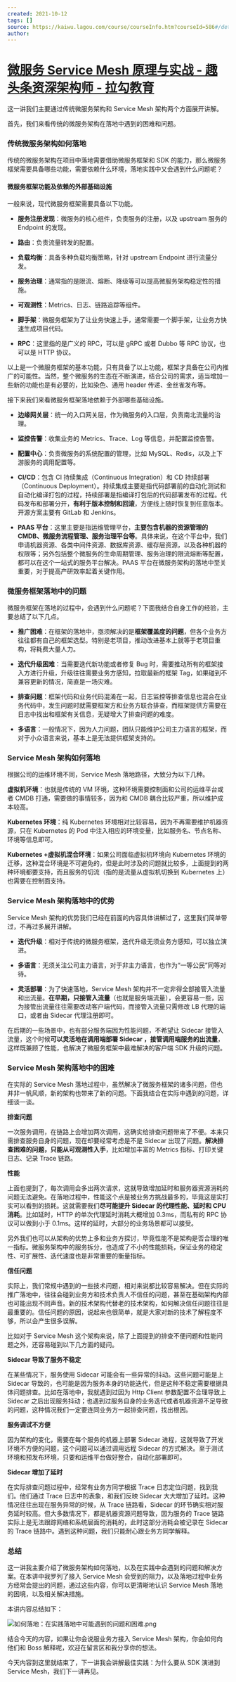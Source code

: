 ```yaml
---
created: 2021-10-12
tags: []
source: https://kaiwu.lagou.com/course/courseInfo.htm?courseId=586#/detail/pc?id=5992
author: 
---
```


# [微服务 Service Mesh 原理与实战 - 趣头条资深架构师 - 拉勾教育](https://kaiwu.lagou.com/course/courseInfo.htm?courseId=586#/detail/pc?id=5992)


这一讲我们主要通过传统微服务架构和 Service Mesh 架构两个方面展开讲解。

首先，我们来看传统的微服务架构在落地中遇到的困难和问题。

### 传统微服务架构如何落地

传统的微服务架构在项目中落地需要借助微服务框架和 SDK 的能力，那么微服务框架需要具备哪些功能，需要依赖什么环境，落地实践中又会遇到什么问题呢？

#### 微服务框架功能及依赖的外部基础设施

一般来说，现代微服务框架需要具备以下功能。

-   **服务注册发现**：微服务的核心组件，负责服务的注册，以及 upstream 服务的 Endpoint 的发现。
    
-   **路由**：负责流量转发的配置。
    
-   **负载均衡**：具备多种负载均衡策略，针对 upstream Endpoint 进行流量分发。
    
-   **服务治理**：通常指的是限流、熔断、降级等可以提高微服务架构稳定性的措施。
    
-   **可观测性**：Metrics、日志、链路追踪等组件。
    
-   **脚手架**：微服务框架为了让业务快速上手，通常需要一个脚手架，让业务方快速生成项目代码。
    
-   **RPC**：这里指的是广义的 RPC，可以是 gRPC 或者 Dubbo 等 RPC 协议，也可以是 HTTP 协议。
    

以上是一个微服务框架的基本功能，只有具备了以上功能，框架才具备在公司内推广的可能性。当然，整个微服务的生态在不断演进，结合公司的需求，适当增加一些新的功能也是有必要的，比如染色、通用 header 传递、金丝雀发布等。

接下来我们来看微服务框架落地依赖于外部哪些基础设施。

-   **边缘网关层**：统一的入口网关层，作为微服务的入口层，负责南北流量的治理。
    
-   **监控告警**：收集业务的 Metrics、Trace、Log 等信息，并配置监控告警。
    
-   **配置中心**：负责微服务的系统配置的管理，比如 MySQL、Redis，以及上下游服务的调用配置等。
    
-   **CI/CD**：包含 CI 持续集成（Continuous Integration）和 CD 持续部署（Continuous Deployment）。持续集成主要是指代码部署前的自动化测试和自动化编译打包的过程，持续部署是指编译打包后的代码部署发布的过程。代码发布和部署分开，**有利于版本控制和回滚**，方便线上随时恢复到任意版本。开源方案主要有 GitLab 和 Jenkins。
    
-   **PAAS 平台**：这里主要是指运维管理平台，**主要包含机器的资源管理的 CMDB、微服务流程管理、服务治理平台等**。具体来说，在这个平台中，我们申请机器资源、各类中间件资源、数据库资源、缓存层资源，以及各种机器的权限等；另外包括整个微服务的生命周期管理、服务治理的限流熔断等配置，都可以在这个一站式的服务平台解决。PAAS 平台在微服务架构的落地中至关重要，对于提高产研效率起着关键作用。
    

### 微服务框架落地中的问题

微服务框架在落地的过程中，会遇到什么问题呢？下面我结合自身工作的经验，主要总结了以下几点。

-   **推广困难**：在框架的落地中，亟须解决的是**框架覆盖度的问题**，但各个业务方往往都有自己的框架选型。特别是老项目，推动改进基本上就等于老项目重构，将耗费大量人力。
    
-   **迭代升级困难**：当需要迭代新功能或者修复 Bug 时，需要推动所有的框架接入方进行升级，升级往往需要业务方感知，拉取最新的框架 Tag，如果碰到不兼容更新的情况，简直是一场灾难。
    
-   **排查问题**：框架代码和业务代码混淆在一起，日志监控等排查信息也混合在业务代码中，发生问题时就需要框架方和业务方联合排查，而框架提供方需要在日志中找出和框架有关信息，无疑增大了排查问题的难度。
    
-   **多语言**：一般情况下，因为人力问题，团队只能维护公司主力语言的框架，而对于小众语言来说，基本上是无法提供框架支持的。
    

### Service Mesh 架构如何落地

根据公司的运维环境不同，Service Mesh 落地路径，大致分为以下几种。

**虚拟机环境**：也就是传统的 VM 环境，这种环境需要控制面和公司的运维平台或者 CMDB 打通，需要做的事情较多，因为和 CMDB 耦合比较严重，所以维护成本较高。

**Kubernetes 环境**：纯 Kubernetes 环境相对比较容易，因为不再需要维护机器资源，只在 Kubernetes 的 Pod 中注入相应的环境变量，比如服务名、节点名称、环境等信息即可。

**Kubernetes +虚拟机混合环境**：如果公司面临虚拟机环境向 Kubernetes 环境的迁移，这种混合环境是不可避免的，但是此时涉及的问题就比较多，上面提到的两种环境都要支持，而且服务的切流（指的是流量从虚拟机切换到 Kubernetes 上）也需要在控制面支持。

### Service Mesh 架构落地中的优势

Service Mesh 架构的优势我们已经在前面的内容具体讲解过了，这里我们简单带过，不再过多展开讲解。

-   **迭代升级**：相对于传统的微服务框架，迭代升级无须业务方感知，可以独立演进。
    
-   **多语言**：无须关注公司主力语言，对于非主力语言，也作为“一等公民”同等对待。
    
-   **灵活部署**：为了快速落地，Service Mesh 架构并不一定非得全部接管入流量和出流量。**在早期，只接管入流量**（也就是服务端流量），会更容易一些，因为接管出流量往往需要改动客户端代码，而接管入流量只需修改 LB 代理的端口，或者由 Sidecar 代理注册即可。
    

在后期的一些场景中，也有部分服务端因为性能问题，不希望让 Sidecar 接管入流量，这个时候**可以灵活地在调用端部署 Sidecar ，接管调用端服务的出流量**，这样既兼顾了性能，也解决了微服务框架中最难解决的客户端 SDK 升级的问题。

### Service Mesh 架构落地中的困难

在实际的 Service Mesh 落地过程中，虽然解决了微服务框架的诸多问题，但也并非一帆风顺，新的架构也带来了新的问题。下面我结合在实际中遇到的问题，详细谈一谈。

**排查问题**

一次服务调用，在链路上会增加两次调用，这确实给排查问题带来了不便。本来只需排查服务自身的问题，现在却要经常考虑是不是 Sidecar 出现了问题。**解决排查困难的问题，只能从可观测性入手**，比如增加丰富的 Metrics 指标、打印关键日志、记录 Trace 链路。

**性能**

上面也提到了，每次调用会多出两次请求，这就导致增加延时和服务器资源消耗的问题无法避免。在落地过程中，性能这个点是被业务方挑战最多的，毕竟这是实打实可以看到的损耗。这就需要我们**尽可能提升 Sidecar 的代理性能、延时和 CPU 消耗**。比如延时，HTTP 的单次代理延时消耗大概增加 0.3ms，而私有的 RPC 协议可以做到小于 0.1ms。这样的延时，大部分的业务场景都可以接受。

另外我们也可以从架构的优势上多和业务方探讨，毕竟性能不是架构是否合理的唯一指标。微服务架构中的服务拆分，也造成了不小的性能损耗，保证业务的稳定性、可扩展性、迭代速度也是非常重要的衡量指标。

**信任问题**

实际上，我们常规中遇到的一些技术问题，相对来说都比较容易解决。但在实际的推广落地中，往往会碰到业务方和技术负责人不信任的问题，甚至在基础架构内部也可能出现不同声音。新的技术架构代替老的技术架构，如何解决信任问题往往是最重要的。信任问题的原因，说起来也很简单，就是大家对新的技术了解程度不够，所以会产生很多误解。

比如对于 Service Mesh 这个架构来说，除了上面提到的排查不便问题和性能问题之外，还容易碰到以下几方面的疑问。

**Sidecar 导致了服务不稳定**

在某些情况下，服务使用 Sidecar 可能会有一些异常的抖动。这些问题可能是上 Sidecar 导致的，也可能是因为服务本身的功能迭代，但是这种不稳定需要根据具体问题排查。比如在落地中，我就遇到过因为 Http Client 参数配置不合理导致上 Sidecar 之后出现服务抖动；也遇到过服务自身的业务迭代或者机器资源不足导致的问题，这种情况我们一定要连同业务方一起排查问题，找出根因。

**服务调试不方便**

因为架构的变化，需要在每个服务的机器上部署 Sidecar 进程，这就导致了开发环境不方便的问题，这个问题可以通过调用远程 Sidecar 的方式解决。至于测试环境和预发布环境，只要和运维平台做好整合，自动化部署即可。

**Sidecar 增加了延时**

在实际排查问题过程中，经常有业务方同学根据 Trace 日志定位问题，找到我们。他们通过 Trace 日志中的表象，和我们反映 Sidecar 大大增加了延时。这种情况往往出现在服务异常的时候，从 Trace 链路看，Sidecar 的环节确实相对服务延时较高。但大多数情况下，都是机器资源问题导致，因为服务的 Trace 链路实际上是无法跟踪网络和系统层面的消耗的，此时这部分消耗会被记录在 Sidecar 的 Trace 链路中。遇到这种问题，我们只能耐心跟业务方同学解释。

### 总结

这一讲我主要介绍了微服务架构如何落地，以及在实践中会遇到的问题和解决方案。在本讲中我罗列了接入 Service Mesh 会受到的阻力，以及落地过程中业务方经常会提出的问题，通过这些内容，你可以更清晰地认识 Service Mesh 落地的困境，以及相关解决措施。

本讲内容总结如下：

![如何落地：在实践落地中可能遇到的问题和困难.png](https://s0.lgstatic.com/i/image6/M00/0F/F1/Cgp9HWA-B26ADs36AAPecVCh3EA301.png)

结合今天的内容，如果让你会说服业务方接入 Service Mesh 架构，你会如何向他们和 Boss 解释呢，欢迎在留言区和我分享你的想法。

今天内容到这里就结束了，下一讲我会讲解最佳实践：为什么要从 SDK 演进到 Service Mesh，我们下一讲再见。
